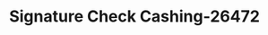 ---
f_zip-code: 37841
f_state-code: TN
title: Signature Check Cashing-26472
f_phone: 423-286-1650
f_city-only: Oneida
f_address: 19962 Alberta Street Ste 2 Oneida
f_location-unique-id: '26472'
slug: signature-check-cashing-26472
updated-on: '2024-05-30T13:46:58.046Z'
created-on: '2024-05-30T13:36:59.803Z'
published-on: '2024-05-30T13:54:32.469Z'
f_city-state: cms/city/oneida-tn.md
f_company: cms/company/signature-check-cashing.md
f_state: cms/state/tennessee.md
layout: '[payday-loan].html'
tags: payday-loan
---